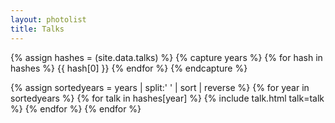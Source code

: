 ```yaml
---
layout: photolist
title: Talks
---
```


{% assign hashes = (site.data.talks) %}
{% capture years %}
{% for hash in hashes %}
{{ hash[0] }}
{% endfor %}
{% endcapture %}

{% assign sortedyears = years | split:' ' | sort | reverse %}
{% for year in sortedyears %}
{% for talk in hashes[year] %}
{% include talk.html talk=talk %}
{% endfor %}
{% endfor %}
